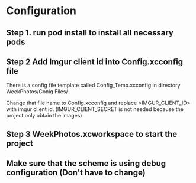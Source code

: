 # Configuration

## Step 1. run pod install to install all necessary pods

## Step 2 Add Imgur client id  into Config.xcconfig file

There is a config file template called Config_Temp.xcconfig in directory WeekPhotos/Conig Files/ .

Change that file name to Config.xcconfig and replace <IMGUR_CLIENT_ID> with imgur client id. (IMGUR_CLIENT_SECRET is not needed because the project only obtain the images)

## Step 3 WeekPhotos.xcworkspace to start the project

## Make sure that the scheme is using debug configuration (Don't have to change)
